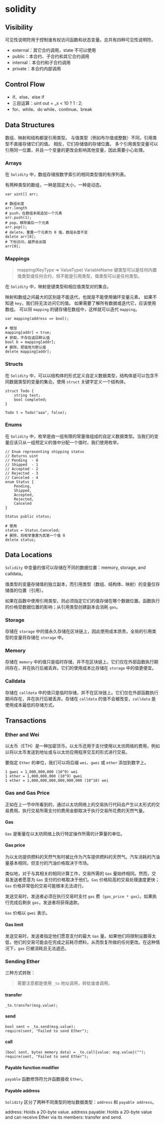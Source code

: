 # solidity

## Visibility

可见性说明符用于控制谁有权访问函数和状态变量。总共有四种可见性说明符。

* external：其它合约调用，state 不可以使用
* public：本合约、子合约和其它合约调用
* internal：本合约和子合约调用
* private：本合约内部调用


## Control Flow

* if、else、else if
* 三目运算：uint out = _x < 10 ? 1 : 2;
* for、while、do while、continue、break

## Data Structures

数组、映射和结构都是引用类型。 与值类型（例如布尔值或整数）不同，引用类型不直接存储它们的值。 相反，它们存储值的存储位置。
多个引用类型变量可以引用同一位置，并且一个变量的更改会影响其他变量，因此需要小心处理。

### Arrays

在 `Solidity` 中，数组存储按数字索引的相同类型值的有序列表。

有两种类型的数组，一种是固定大小，一种是动态。

```solidity
var uint[] arr;

# 数组长度
arr.length
# push，在数组末尾追加一个元素
arr.push(1);
# pop，移除最后一个元素
arr.pop();
# delete，重置一个元素为 0 值，数组长度不变
delete arr[0];
# 下标访问，越界会出错
arr[0];
```

### Mappings

> mapping(KeyType => ValueType) VariableName 键类型可以是任何内置值类型或任何合约，但不能是引用类型，值类型可以是任何类型。

在 `Solidity` 中，映射是键类型和相应值类型对的集合。

映射和数组之间最大的区别是不能迭代，也就是不能使用循环变量元素。 如果不知道 `key`，我们将无法访问它的值。 如果需要了解所有数据或迭代它，应该使用数组。
可以将 `mapping` 的键存储在数组中，这样就可以迭代 `mapping`。

```solidity
var mapping(address => bool);

# 增加
mapping[addr] = true;
# 获取，不存在返回默认值
bool b = mapping[addr];
# 删除，把值改为默认值
delete mapping[addr];
```

### Structs

在 `Solidity` 中，可以以结构体的形式定义自定义数据类型，结构体是可以包含不同数据类型的变量的集合。使用 `struct` 关键字定义一个结构体。

```solidity
struct Todo {
    string text;
    bool completed;
}

Todo t = Todo("aaa", false);
```

### Enums

在 `Solidity` 中，枚举是由一组有限的常量值组成的自定义数据类型。当我们的变量应该只从一组预定义的值中分配一个值时，我们使用枚举。

```solidity
// Enum representing shipping status
// Returns uint
// Pending  - 0
// Shipped  - 1
// Accepted - 2
// Rejected - 3
// Canceled - 4
enum Status {
    Pending,
    Shipped,
    Accepted,
    Rejected,
    Canceled
}

Status public status;

# 使用
status = Status.Canceled;
# 删除，将枚举重置为其第一个值 0
delete status;
```


## Data Locations

`Solidity` 中变量的值可以存储在不同的数据位置：memory, storage, and calldata。

值类型的变量存储值的独立副本，而引用类型（数组、结构体、映射）的变量仅存储值的位置（引用）。

如果在函数中使用引用类型，则必须指定它们的值存储在哪个数据位置。函数执行的价格受数据位置的影响；从引用类型创建副本会消耗 `gas`。

### Storage

存储在 `storage` 中的值永久存储在区块链上，因此使用成本昂贵。全局的引用类型的变量将存储在 `storage` 中。

### Memory

存储在 `memory` 中的值只是临时存储，并不在区块链上。它们仅在外部函数执行期间存在，并在执行后被丢弃。它们的使用成本比存储在 `storage` 中的值更便宜。

### Calldata

存储在 `calldata` 中的值只是临时存储，并不在区块链上。它们仅在外部函数执行期间存在，并在执行后被丢弃。存储在 `calldata` 的值不会被改变，`calldata` 是使用成本最低的存储方式。


## Transactions

### Ether and Wei

以太币（ETH）是一种加密货币。以太币还用于支付使用以太坊网络的费用，例如以将以太币发送到地址或与以太坊应用程序交互的形式进行交易。

要指定 `Ether` 的单位，我们可以将后缀 `wei`、`gwei` 或 `ether` 添加到数字上。

```
1 gwei = 1,000,000,000 (10^9) wei
1 ether = 1,000,000,000 (10^9) gwei
1 ether = 1,000,000,000,000,000,000 (10^18) wei
```

### Gas and Gas Price

正如在上一节中所看到的，通过以太坊网络上的交易执行代码会产生以太形式的交易费用。执行交易所需支付的费用金额取决于执行交易所花费的天然气量。

#### Gas

`Gas` 是衡量在以太坊网络上执行特定操作所需的计算量的单位。

#### Gas price

为以太坊提供燃料的天然气有时被比作为汽车提供燃料的天然气。汽车消耗的汽油量基本相同，但支付的汽油价格取决于市场。

类似地，对于与其相关的相同计算工作，交易所需的 `Gas` 量始终相同。然而，交易发送者愿意为 `Gas` 支付的价格取决于他们。`Gas` 价格较高的交易处理速度更快；`Gas` 价格非常低的交易可能根本无法进行。

发送交易时，发送者必须在执行交易时支付 `gas` 费（`gas_price * gas`）。如果执行完成后剩余 `gas`，发送者将获得退款。

`Gas` 价格以 `gwei` 表示。


#### Gas limit

发送交易时，发送者指定他们愿意支付的最大 `Gas` 量。如果他们将限制设置得太低，他们的交易可能会在完成之前耗尽燃料，从而恢复所做的任何更改。在这种情况下，`gas` 已被消耗且无法退还。


### Sending Ether

三种方式转账：

> 需要注意都是使用 `_to` 地址调用，转给谁谁调用。

#### transfer

```solidity
_to.transfer(msg.value);
```

#### send

```solidity
bool sent = _to.send(msg.value);
require(sent, "Failed to send Ether");
```

#### call

```solidity
(bool sent, bytes memory data) = _to.call{value: msg.value}("");
require(sent, "Failed to send Ether");
```

#### Payable function modifier

`payable` 函数修饰符允许函数接收 `Ether`。

#### Payable address

`Solidity` 区分了两种不同类型的地址数据类型：`address` 和 `payable address`。

address: Holds a 20-byte value. address payable: Holds a 20-byte value and can receive Ether via its members: transfer and send.
